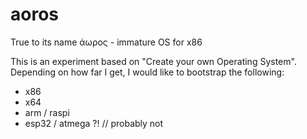 # aoros
True to its name άωρος - immature OS for x86

This is an experiment based on "Create your own Operating System". 
Depending on how far I get, I would like to bootstrap the following:

 * x86
 * x64
 * arm / raspi
 * esp32 / atmega ?!  // probably not

